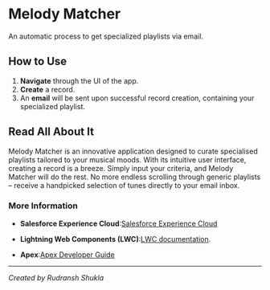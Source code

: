 # Melody Matcher

An automatic process to get specialized playlists via email.

## How to Use

1. **Navigate** through the UI of the app.
2. **Create** a record.
3. An **email** will be sent upon successful record creation, containing your specialized playlist.

## Read All About It

Melody Matcher is an innovative application designed to curate specialised playlists tailored to your musical moods. With its intuitive user interface, creating a record is a breeze. Simply input your criteria, and Melody Matcher will do the rest. No more endless scrolling through generic playlists – receive a handpicked selection of tunes directly to your email inbox. 

### More Information

- **Salesforce Experience Cloud**:[Salesforce Experience Cloud](https://www.salesforce.com/products/community-cloud/overview/)

- **Lightning Web Components (LWC)**:[LWC documentation](https://developer.salesforce.com/docs/component-library/documentation/lwc).

- **Apex**:[Apex Developer Guide](https://developer.salesforce.com/docs/atlas.en-us.apexcode.meta/apexcode/apex_intro_what_is_apex.htm) 

---

*Created by Rudransh Shukla*
